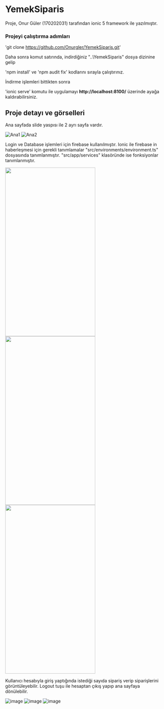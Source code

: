 # YemekSiparis
Proje, Onur Güler  (170202031) tarafından
ionic 5 framework ile yazılmıştır.

### Projeyi çalıştırma adımları

'git clone https://github.com/Onurgler/YemekSiparis.git'

Daha sonra komut satırında, indirdiğiniz "..\YemekSiparis" dosya dizinine gelip 

'npm install' ve 'npm audit fix' kodlarını sırayla çalıştırınız.

İndirme işlemleri bittikten sonra 

'ionic serve' komutu ile uygulamayı **http://localhost:8100/** üzerinde ayağa kaldırabilirsiniz.

## Proje detayı ve görselleri 
Ana sayfada slide yaspısı ile 2 ayrı sayfa vardır.

![Ana1](https://user-images.githubusercontent.com/56413820/104850592-09409980-5901-11eb-967b-2f144a6e5b4c.png)   ![Ana2](https://user-images.githubusercontent.com/56413820/104850635-3c832880-5901-11eb-8f3e-3eff2da8ed22.png)

Login ve Database işlemleri için firebase kullanılmıştır. Ionic ile firebase in haberleşmesi için gerekli tanımlamalar "src/environments/environment.ts" dosyasında tanımlanmıştır.
"src/app/services" klasöründe ise fonksiyonlar tanımlanmıştır.   

<img src="https://user-images.githubusercontent.com/56413820/104850698-a4397380-5901-11eb-9c0d-5a5e27937a8c.png" width="287" height="536"/>  <img src="https://user-images.githubusercontent.com/56413820/104850937-05157b80-5903-11eb-84bc-ec894c0f5a1b.png" width="287" height="536"/>
<img src="https://user-images.githubusercontent.com/56413820/104850769-1611bd00-5902-11eb-8278-9b4b8d33a416.png" width="287" height="536"/>

Kullanıcı hesabıyla giriş yaptığında istediği sayıda sipariş verip siparişlerini görüntüleyebilir. Logout tuşu ile hesaptan çıkış yapıp ana sayfaya dönülebilir. 

![image](https://user-images.githubusercontent.com/56413820/104850793-35a8e580-5902-11eb-839a-81dd3212da6a.png)
![image](https://user-images.githubusercontent.com/56413820/104850815-55400e00-5902-11eb-9a61-2b73eed53fe2.png)   ![image](https://user-images.githubusercontent.com/56413820/104850839-7c96db00-5902-11eb-9ae3-a0d075c5ed2b.png)
